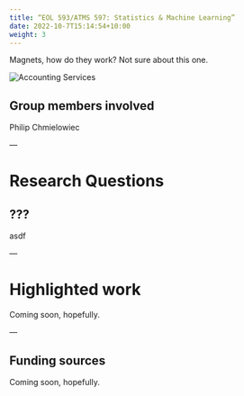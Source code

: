 ```yaml
---
title: “EOL 593/ATMS 597: Statistics & Machine Learning”
date: 2022-10-7T15:14:54+10:00
weight: 3
---
```


Magnets, how do they work? Not sure about this one.

![Accounting Services](/images/austin-distel-nGc5RT2HmF0-unsplash.jpg)

## Group members involved

Philip Chmielowiec

—

# Research Questions

## ???

asdf 

—
# Highlighted work
Coming soon, hopefully.

—
## Funding sources
Coming soon, hopefully.
